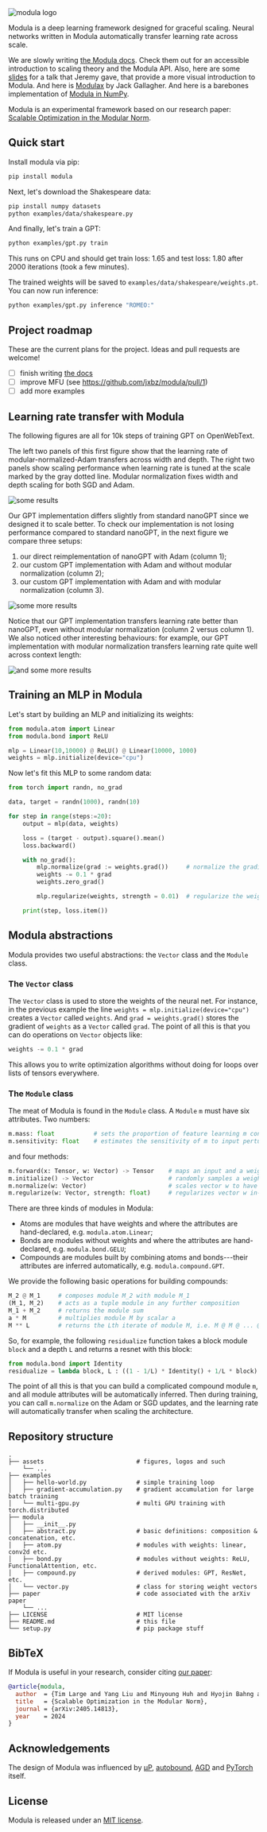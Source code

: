 <picture>
  <source media="(prefers-color-scheme: dark)" srcset="assets/modula.svg">
  <source media="(prefers-color-scheme: light)" srcset="assets/modula_light.svg">
  <img alt="modula logo" src="assets/modula.svg">
</picture>

Modula is a deep learning framework designed for graceful scaling. Neural networks written in Modula automatically transfer learning rate across scale.

We are slowly writing [the Modula docs](https://docs.modula.systems/). Check them out for an accessible introduction to scaling theory and the Modula API. Also, here are some [slides](https://docs.google.com/presentation/d/1mCp6weIty9BzFFmx7LUGk2MPmNi-m-yKjigQ9wnycng/edit?usp=sharing) for a talk that Jeremy gave, that provide a more visual introduction to Modula. And here is [Modulax](https://github.com/GallagherCommaJack/modulax/) by Jack Gallagher. And here is a barebones implementation of [Modula in NumPy](https://colab.research.google.com/drive/1lKS15RJilGsstYP5JDQKSn3Z7TUUYIDQ?usp=sharing).

Modula is an experimental framework based on our research paper: [Scalable Optimization in the Modular Norm](https://arxiv.org/abs/2405.14813).

## Quick start

Install modula via pip:

```bash
pip install modula
```

Next, let's download the Shakespeare data:
```bash
pip install numpy datasets
python examples/data/shakespeare.py
```

And finally, let's train a GPT:
```bash
python examples/gpt.py train
```

This runs on CPU and should get train loss: 1.65 and test loss: 1.80 after 2000 iterations (took a few minutes).

The trained weights will be saved to `examples/data/shakespeare/weights.pt`. You can now run inference:
```bash
python examples/gpt.py inference "ROMEO:"
```


## Project roadmap

These are the current plans for the project. Ideas and pull requests are welcome!

- [ ] finish writing [the docs](https://jeremybernste.in/modula/)
- [ ] improve MFU (see https://github.com/jxbz/modula/pull/1)
- [ ] add more examples

## Learning rate transfer with Modula

The following figures are all for 10k steps of training GPT on OpenWebText.

The left two panels of this first figure show that the learning rate of modular-normalized-Adam transfers across width and depth. The right two panels show scaling performance when learning rate is tuned at the scale marked by the gray dotted line. Modular normalization fixes width and depth scaling for both SGD and Adam.

![some results](/assets/aggregate.svg)

Our GPT implementation differs slightly from standard nanoGPT since we designed it to scale better. To check our implementation is not losing performance compared to standard nanoGPT, in the next figure we compare three setups:
1. our direct reimplementation of nanoGPT with Adam (column 1);
2. our custom GPT implementation with Adam and without modular normalization (column 2);
3. our custom GPT implementation with Adam and with modular normalization (column 3).

![some more results](/assets/nanogpt-vs-modula.svg)

Notice that our GPT implementation transfers learning rate better than nanoGPT, even without modular normalization (column 2 versus column 1). We also noticed other interesting behaviours: for example, our GPT implementation with modular normalization transfers learning rate quite well across context length:

![and some more results](/assets/gpt-owt-context.svg)

## Training an MLP in Modula

Let's start by building an MLP and initializing its weights:

```python
from modula.atom import Linear
from modula.bond import ReLU

mlp = Linear(10,10000) @ ReLU() @ Linear(10000, 1000)
weights = mlp.initialize(device="cpu")
```

Now let's fit this MLP to some random data:
```python
from torch import randn, no_grad

data, target = randn(1000), randn(10)

for step in range(steps:=20):
    output = mlp(data, weights)

    loss = (target - output).square().mean()
    loss.backward()

    with no_grad():
        mlp.normalize(grad := weights.grad())     # normalize the gradient in the modular norm
        weights -= 0.1 * grad
        weights.zero_grad()

        mlp.regularize(weights, strength = 0.01)  # regularize the weight vector

    print(step, loss.item())
```
## Modula abstractions

Modula provides two useful abstractions: the `Vector` class and the `Module` class.

### The `Vector` class

The `Vector` class is used to store the weights of the neural net. For instance, in the previous example the line `weights = mlp.initialize(device="cpu")` creates a `Vector` called `weights`. And `grad = weights.grad()` stores the gradient of `weights` as a `Vector` called `grad`. The point of all this is that you can do operations on `Vector` objects like:
```python
weights -= 0.1 * grad
```
This allows you to write optimization algorithms without doing for loops over lists of tensors everywhere.

### The `Module` class

The meat of Modula is found in the `Module` class. A `Module` `m` must have six attributes. Two numbers:
```python
m.mass: float           # sets the proportion of feature learning m contributes to any supermodule
m.sensitivity: float    # estimates the sensitivity of m to input perturbations
```
and four methods:
```python
m.forward(x: Tensor, w: Vector) -> Tensor    # maps an input and a weight vector to an output
m.initialize() -> Vector                     # randomly samples a weight vector
m.normalize(w: Vector)                       # scales vector w to have unit modular norm
m.regularize(w: Vector, strength: float)     # regularizes vector w in-place
```

There are three kinds of modules in Modula:
- Atoms are modules that have weights and where the attributes are hand-declared, e.g. `modula.atom.Linear`;
- Bonds are modules without weights and where the attributes are hand-declared, e.g. `modula.bond.GELU`;
- Compounds are modules built by combining atoms and bonds---their attributes are inferred automatically, e.g. `modula.compound.GPT`.

We provide the following basic operations for building compounds:
```python
M_2 @ M_1     # composes module M_2 with module M_1
(M_1, M_2)    # acts as a tuple module in any further composition
M_1 + M_2     # returns the module sum
a * M         # multiplies module M by scalar a
M ** L        # returns the Lth iterate of module M, i.e. M @ M @ ... @ M
```
So, for example, the following `residualize` function takes a block module `block` and a depth `L` and returns a resnet with this block:
```python
from modula.bond import Identity
residualize = lambda block, L : ((1 - 1/L) * Identity() + 1/L * block) ** L
```

The point of all this is that you can build a complicated compound module `m`, and all module attributes will be automatically inferred. Then during training, you can call `m.normalize` on the Adam or SGD updates, and the learning rate will automatically transfer when scaling the architecture.

## Repository structure

```
.
├── assets                          # figures, logos and such
    └── ...
├── examples
│   ├── hello-world.py              # simple training loop
│   ├── gradient-accumulation.py    # gradient accumulation for large batch training
│   └── multi-gpu.py                # multi GPU training with torch.distributed
├── modula
│   ├── __init__.py
│   ├── abstract.py                 # basic definitions: composition & concatenation, etc.
│   ├── atom.py                     # modules with weights: linear, conv2d etc.
│   ├── bond.py                     # modules without weights: ReLU, FunctionalAttention, etc.
│   ├── compound.py                 # derived modules: GPT, ResNet, etc.
│   └── vector.py                   # class for storing weight vectors
├── paper                           # code associated with the arXiv paper
    └── ...
├── LICENSE                         # MIT license
├── README.md                       # this file
└── setup.py                        # pip package stuff
```

## BibTeX

If Modula is useful in your research, consider citing [our paper](https://arxiv.org/abs/2405.14813):

```bibtex
@article{modula,
  author  = {Tim Large and Yang Liu and Minyoung Huh and Hyojin Bahng and Phillip Isola and Jeremy Bernstein},
  title   = {Scalable Optimization in the Modular Norm},
  journal = {arXiv:2405.14813},
  year    = 2024
}
```

## Acknowledgements
The design of Modula was influenced by [μP](https://github.com/microsoft/mup), [autobound](https://github.com/google/autobound), [AGD](https://github.com/jxbz/agd) and [PyTorch](https://github.com/pytorch/pytorch) itself.

## License
Modula is released under an [MIT license](/LICENSE).
